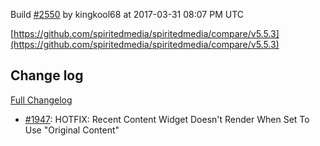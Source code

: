 Build [#2550](https://circleci.com/gh/spiritedmedia/spiritedmedia/2550) by kingkool68 at 2017-03-31 08:07 PM UTC

[https://github.com/spiritedmedia/spiritedmedia/compare/v5.5.3](https://github.com/spiritedmedia/spiritedmedia/compare/v5.5.3)
## Change log
[Full Changelog](https://github.com/spiritedmedia/spiritedmedia/compare/v5.5.2...v5.5.3)

 - [#1947](https://github.com/spiritedmedia/spiritedmedia/pull/1947): HOTFIX: Recent Content Widget Doesn't Render When Set To Use "Original Content"
